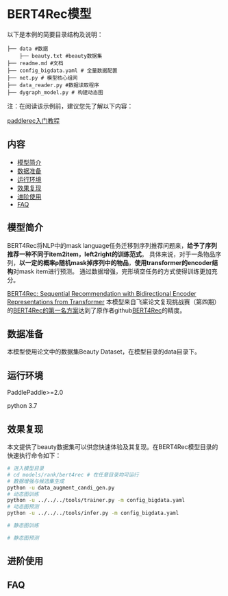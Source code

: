 # BERT4Rec模型

以下是本例的简要目录结构及说明： 

```
├── data #数据
    ├── beauty.txt #beauty数据集
├── readme.md #文档
├── config_bigdata.yaml # 全量数据配置
├── net.py # 模型核心组网
├── data_reader.py #数据读取程序
├── dygraph_model.py # 构建动态图
```

注：在阅读该示例前，建议您先了解以下内容：

[paddlerec入门教程](https://github.com/PaddlePaddle/PaddleRec/blob/master/README.md)

## 内容

- [模型简介](#模型简介)
- [数据准备](#数据准备)
- [运行环境](#运行环境)
- [效果复现](#效果复现)
- [进阶使用](#进阶使用)
- [FAQ](#FAQ)


## 模型简介
BERT4Rec将NLP中的mask language任务迁移到序列推荐问题来，**给予了序列推荐一种不同于item2item，left2right的训练范式**。
具体来说，对于一条物品序列，**以一定的概率p随机mask掉序列中的物品**，**使用transformer的encoder结构**对mask item进行预测。
通过数据增强，完形填空任务的方式使得训练更加充分。

[BERT4Rec: Sequential Recommendation with Bidirectional Encoder Representations from Transformer](https://dl.acm.org/doi/abs/10.1145/3357384.3357895)
本模型来自飞桨论文复现挑战赛（第四期）的[BERT4Rec的第一名方案](https://aistudio.baidu.com/aistudio/projectdetail/2558070)达到了原作者github[BERT4Rec](https://github.com/FeiSun/BERT4Rec)的精度。

## 数据准备
本模型使用论文中的数据集Beauty Dataset，在模型目录的data目录下。

## 运行环境
PaddlePaddle>=2.0

python 3.7

## 效果复现
本文提供了beauty数据集可以供您快速体验及其复现。在BERT4Rec模型目录的快速执行命令如下： 

```bash
# 进入模型目录
# cd models/rank/bert4rec # 在任意目录均可运行
# 数据增强与候选集生成
python -u data_augment_candi_gen.py 
# 动态图训练
python -u ../../../tools/trainer.py -m config_bigdata.yaml 
# 动态图预测
python -u ../../../tools/infer.py -m config_bigdata.yaml 

# 静态图训练

# 静态图预测

``` 

## 进阶使用
  
## FAQ

